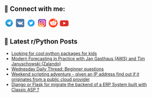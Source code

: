 ## 🔎 Connect with me:
[<img src="https://github.com/bullbesh/bullbesh/blob/main/images/Telegram.png" width="32" height="32" />](https://t.me/bullbesh)
[<img src="https://github.com/bullbesh/bullbesh/blob/main/images/VK.png" width="32" height="32" />](https://vk.com/bullbesh)
[<img src="https://github.com/bullbesh/bullbesh/blob/main/images/Twitter.png" width="32" height="32" />](https://twitter.com/bullbesh1)
[<img src="https://github.com/bullbesh/bullbesh/blob/main/images/Instagram.png" width="32" height="32" />](https://www.instagram.com/bullbesh)
[<img src="https://github.com/bullbesh/bullbesh/blob/main/images/Reddit.png" width="32" height="32" />](https://www.reddit.com/user/bullbesh)
[<img src="https://github.com/bullbesh/bullbesh/blob/main/images/YouTube.png" width="32" height="32" />](https://www.youtube.com/channel/UCtfjRs6uzgq5mfm8S06WTcg)

## 📕 Latest r/Python Posts
<!-- BLOG-POST-LIST:START -->
- [Looking for cool python packages for kids](https://www.reddit.com/r/Python/comments/yq6kkh/looking_for_cool_python_packages_for_kids/)
- [Modern Forecasting in Practice with Jan Gasthaus &lpar;AWS&rpar; and Tim Januschowski &lpar;Zalando&rpar;](https://www.reddit.com/r/Python/comments/yq3mho/modern_forecasting_in_practice_with_jan_gasthaus/)
- [Wednesday Daily Thread: Beginner questions](https://www.reddit.com/r/Python/comments/yq2tmr/wednesday_daily_thread_beginner_questions/)
- [Weekend scripting adventure - given an IP address find out if it originates from a public cloud provider](https://www.reddit.com/r/Python/comments/yq2apa/weekend_scripting_adventure_given_an_ip_address/)
- [Django or Flask for migrate the backend of a ERP System built with Classic ASP ?](https://www.reddit.com/r/Python/comments/yq1ygu/django_or_flask_for_migrate_the_backend_of_a_erp/)
<!-- BLOG-POST-LIST:END -->

